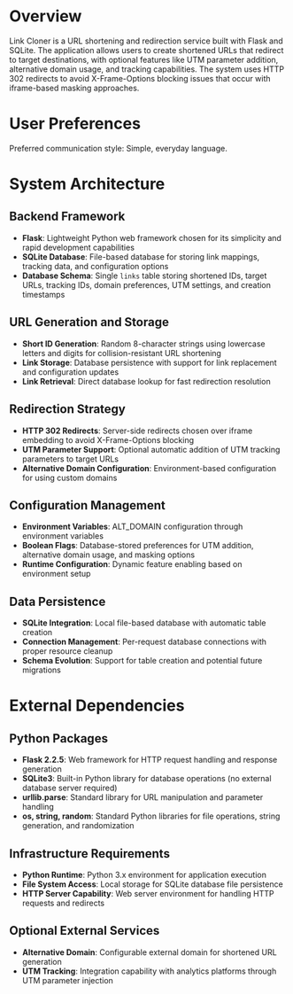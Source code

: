 # Overview

Link Cloner is a URL shortening and redirection service built with Flask and SQLite. The application allows users to create shortened URLs that redirect to target destinations, with optional features like UTM parameter addition, alternative domain usage, and tracking capabilities. The system uses HTTP 302 redirects to avoid X-Frame-Options blocking issues that occur with iframe-based masking approaches.

# User Preferences

Preferred communication style: Simple, everyday language.

# System Architecture

## Backend Framework
- **Flask**: Lightweight Python web framework chosen for its simplicity and rapid development capabilities
- **SQLite Database**: File-based database for storing link mappings, tracking data, and configuration options
- **Database Schema**: Single `links` table storing shortened IDs, target URLs, tracking IDs, domain preferences, UTM settings, and creation timestamps

## URL Generation and Storage
- **Short ID Generation**: Random 8-character strings using lowercase letters and digits for collision-resistant URL shortening
- **Link Storage**: Database persistence with support for link replacement and configuration updates
- **Link Retrieval**: Direct database lookup for fast redirection resolution

## Redirection Strategy
- **HTTP 302 Redirects**: Server-side redirects chosen over iframe embedding to avoid X-Frame-Options blocking
- **UTM Parameter Support**: Optional automatic addition of UTM tracking parameters to target URLs
- **Alternative Domain Configuration**: Environment-based configuration for using custom domains

## Configuration Management
- **Environment Variables**: ALT_DOMAIN configuration through environment variables
- **Boolean Flags**: Database-stored preferences for UTM addition, alternative domain usage, and masking options
- **Runtime Configuration**: Dynamic feature enabling based on environment setup

## Data Persistence
- **SQLite Integration**: Local file-based database with automatic table creation
- **Connection Management**: Per-request database connections with proper resource cleanup
- **Schema Evolution**: Support for table creation and potential future migrations

# External Dependencies

## Python Packages
- **Flask 2.2.5**: Web framework for HTTP request handling and response generation
- **SQLite3**: Built-in Python library for database operations (no external database server required)
- **urllib.parse**: Standard library for URL manipulation and parameter handling
- **os, string, random**: Standard Python libraries for file operations, string generation, and randomization

## Infrastructure Requirements
- **Python Runtime**: Python 3.x environment for application execution
- **File System Access**: Local storage for SQLite database file persistence
- **HTTP Server Capability**: Web server environment for handling HTTP requests and redirects

## Optional External Services
- **Alternative Domain**: Configurable external domain for shortened URL generation
- **UTM Tracking**: Integration capability with analytics platforms through UTM parameter injection